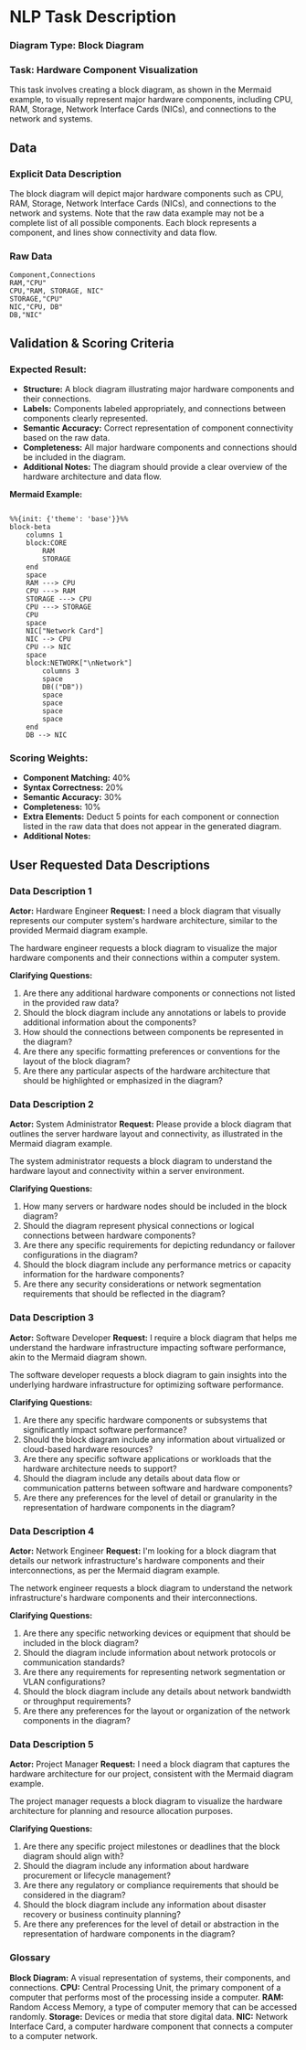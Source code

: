 # NLP Task Description

### Diagram Type: Block Diagram

### Task: Hardware Component Visualization

This task involves creating a block diagram, as shown in the Mermaid example, to visually represent major
hardware components, including CPU, RAM, Storage, Network Interface Cards (NICs), and connections to the network and systems.

## Data

### Explicit Data Description

The block diagram will depict major hardware components such as CPU, RAM,
Storage, Network Interface Cards (NICs), and connections to the network and
systems. Note that the raw data example may not be a complete list of all
possible components. Each block represents a component, and lines show
connectivity and data flow.

### Raw Data

```csv
Component,Connections
RAM,"CPU"
CPU,"RAM, STORAGE, NIC"
STORAGE,"CPU"
NIC,"CPU, DB"
DB,"NIC"
```

## Validation & Scoring Criteria

### Expected Result:

- **Structure:** A block diagram illustrating major hardware components and their connections.
- **Labels:** Components labeled appropriately, and connections between components clearly represented.
- **Semantic Accuracy:** Correct representation of component connectivity based on the raw data.
- **Completeness:** All major hardware components and connections should be included in the diagram.
- **Additional Notes:** The diagram should provide a clear overview of the hardware architecture and data flow.

**Mermaid Example:**

```mermaid

%%{init: {'theme': 'base'}}%%
block-beta
    columns 1
    block:CORE
        RAM
        STORAGE
    end
    space
    RAM ---> CPU
    CPU ---> RAM
    STORAGE ---> CPU
    CPU ---> STORAGE
    CPU
    space
    NIC["Network Card"]
    NIC --> CPU
    CPU --> NIC
    space
    block:NETWORK["\nNetwork"]
        columns 3
        space
        DB(("DB"))
        space
        space
        space
        space
    end
    DB --> NIC

```

### Scoring Weights:

- **Component Matching:** 40%
- **Syntax Correctness:** 20%
- **Semantic Accuracy:** 30%
- **Completeness:** 10%
- **Extra Elements:** Deduct 5 points for each component or connection listed
  in the raw data that does not appear in the generated diagram.
- **Additional Notes:**

## User Requested Data Descriptions

### Data Description 1

**Actor:** Hardware Engineer
**Request:** I need a block diagram that visually represents our computer system's hardware architecture, similar to the provided Mermaid diagram example.

The hardware engineer requests a block diagram to visualize the major hardware components and their connections within a computer system.

**Clarifying Questions:**

1. Are there any additional hardware components or connections not listed in the provided raw data?
2. Should the block diagram include any annotations or labels to provide additional information about the components?
3. How should the connections between components be represented in the diagram?
4. Are there any specific formatting preferences or conventions for the layout of the block diagram?
5. Are there any particular aspects of the hardware architecture that should be highlighted or emphasized in the diagram?

### Data Description 2

**Actor:** System Administrator
**Request:** Please provide a block diagram that outlines the server hardware layout and connectivity, as illustrated in the Mermaid diagram example.

The system administrator requests a block diagram to understand the hardware layout and connectivity within a server environment.

**Clarifying Questions:**

1. How many servers or hardware nodes should be included in the block diagram?
2. Should the diagram represent physical connections or logical connections between hardware components?
3. Are there any specific requirements for depicting redundancy or failover configurations in the diagram?
4. Should the block diagram include any performance metrics or capacity information for the hardware components?
5. Are there any security considerations or network segmentation requirements that should be reflected in the diagram?

### Data Description 3

**Actor:** Software Developer
**Request:** I require a block diagram that helps me understand the hardware infrastructure impacting software performance, akin to the Mermaid diagram shown.

The software developer requests a block diagram to gain insights into the underlying hardware infrastructure for optimizing software performance.

**Clarifying Questions:**

1. Are there any specific hardware components or subsystems that significantly impact software performance?
2. Should the block diagram include any information about virtualized or cloud-based hardware resources?
3. Are there any specific software applications or workloads that the hardware architecture needs to support?
4. Should the diagram include any details about data flow or communication patterns between software and hardware components?
5. Are there any preferences for the level of detail or granularity in the representation of hardware components in the diagram?

### Data Description 4

**Actor:** Network Engineer
**Request:** I'm looking for a block diagram that details our network infrastructure's hardware components and their interconnections, as per the Mermaid diagram example.

The network engineer requests a block diagram to understand the network infrastructure's hardware components and their interconnections.

**Clarifying Questions:**

1. Are there any specific networking devices or equipment that should be included in the block diagram?
2. Should the diagram include information about network protocols or communication standards?
3. Are there any requirements for representing network segmentation or VLAN configurations?
4. Should the block diagram include any details about network bandwidth or throughput requirements?
5. Are there any preferences for the layout or organization of the network components in the diagram?

### Data Description 5

**Actor:** Project Manager
**Request:** I need a block diagram that captures the hardware architecture for our project, consistent with the Mermaid diagram example.

The project manager requests a block diagram to visualize the hardware architecture for planning and resource allocation purposes.

**Clarifying Questions:**

1. Are there any specific project milestones or deadlines that the block diagram should align with?
2. Should the diagram include any information about hardware procurement or lifecycle management?
3. Are there any regulatory or compliance requirements that should be considered in the diagram?
4. Should the block diagram include any information about disaster recovery or business continuity planning?
5. Are there any preferences for the level of detail or abstraction in the representation of hardware components in the diagram?
### Glossary
**Block Diagram:** A visual representation of systems, their components, and connections.
**CPU:** Central Processing Unit, the primary component of a computer that performs most of the processing inside a computer.
**RAM:** Random Access Memory, a type of computer memory that can be accessed randomly.
**Storage:** Devices or media that store digital data.
**NIC:** Network Interface Card, a computer hardware component that connects a computer to a computer network.
